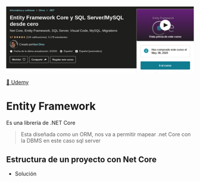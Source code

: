 <p align="center">
  <img src="assets/udemy.png" alt="portada">
</p>

[📖 Udemy](https://www.udemy.com/course/net-core-entity-framework-core/)

# Entity Framework

Es una librería de .NET Core

> Esta diseñada como un ORM, nos va a permitir mapear .net Core con la DBMS en este caso sql server

## Estructura de un proyecto con Net Core

- Solución
